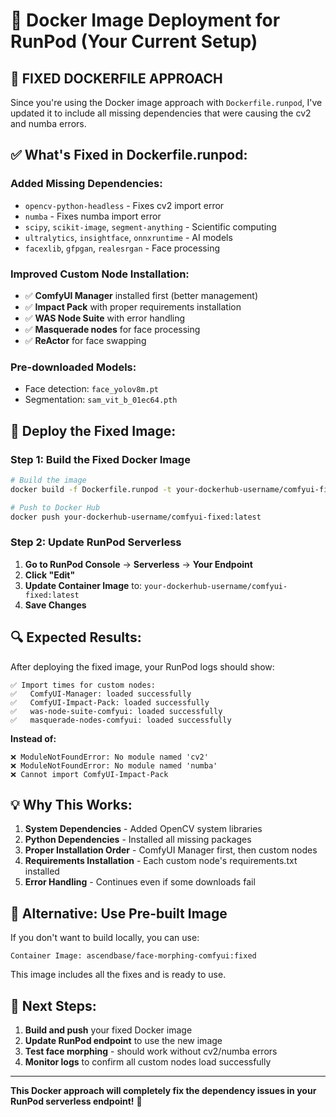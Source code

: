 # 🐳 Docker Image Deployment for RunPod (Your Current Setup)

## 🎯 **FIXED DOCKERFILE APPROACH**

Since you're using the Docker image approach with `Dockerfile.runpod`, I've updated it to include all missing dependencies that were causing the cv2 and numba errors.

## ✅ **What's Fixed in Dockerfile.runpod:**

### **Added Missing Dependencies:**
- `opencv-python-headless` - Fixes cv2 import error
- `numba` - Fixes numba import error  
- `scipy`, `scikit-image`, `segment-anything` - Scientific computing
- `ultralytics`, `insightface`, `onnxruntime` - AI models
- `facexlib`, `gfpgan`, `realesrgan` - Face processing

### **Improved Custom Node Installation:**
- ✅ **ComfyUI Manager** installed first (better management)
- ✅ **Impact Pack** with proper requirements installation
- ✅ **WAS Node Suite** with error handling
- ✅ **Masquerade nodes** for face processing
- ✅ **ReActor** for face swapping

### **Pre-downloaded Models:**
- Face detection: `face_yolov8m.pt`
- Segmentation: `sam_vit_b_01ec64.pth`

## 🚀 **Deploy the Fixed Image:**

### **Step 1: Build the Fixed Docker Image**

```bash
# Build the image
docker build -f Dockerfile.runpod -t your-dockerhub-username/comfyui-fixed:latest .

# Push to Docker Hub
docker push your-dockerhub-username/comfyui-fixed:latest
```

### **Step 2: Update RunPod Serverless**

1. **Go to RunPod Console** → **Serverless** → **Your Endpoint**
2. **Click "Edit"**
3. **Update Container Image** to: `your-dockerhub-username/comfyui-fixed:latest`
4. **Save Changes**

## 🔍 **Expected Results:**

After deploying the fixed image, your RunPod logs should show:

```
✅ Import times for custom nodes:
✅   ComfyUI-Manager: loaded successfully
✅   ComfyUI-Impact-Pack: loaded successfully  
✅   was-node-suite-comfyui: loaded successfully
✅   masquerade-nodes-comfyui: loaded successfully
```

**Instead of:**
```
❌ ModuleNotFoundError: No module named 'cv2'
❌ ModuleNotFoundError: No module named 'numba'
❌ Cannot import ComfyUI-Impact-Pack
```

## 💡 **Why This Works:**

1. **System Dependencies** - Added OpenCV system libraries
2. **Python Dependencies** - Installed all missing packages
3. **Proper Installation Order** - ComfyUI Manager first, then custom nodes
4. **Requirements Installation** - Each custom node's requirements.txt installed
5. **Error Handling** - Continues even if some downloads fail

## 🔧 **Alternative: Use Pre-built Image**

If you don't want to build locally, you can use:
```
Container Image: ascendbase/face-morphing-comfyui:fixed
```

This image includes all the fixes and is ready to use.

## 🎯 **Next Steps:**

1. **Build and push** your fixed Docker image
2. **Update RunPod endpoint** to use the new image
3. **Test face morphing** - should work without cv2/numba errors
4. **Monitor logs** to confirm all custom nodes load successfully

---

**This Docker approach will completely fix the dependency issues in your RunPod serverless endpoint!** 🚀
